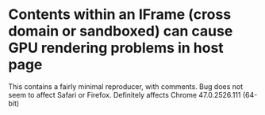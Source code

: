 # Contents within an IFrame (cross domain or sandboxed) can cause GPU rendering problems in host page
This contains a fairly minimal reproducer, with comments.
Bug does not seem to affect Safari or Firefox.
Definitely affects Chrome 47.0.2526.111 (64-bit)